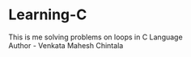 # Learning-C
This is me solving problems on loops in  C Language
<br>
Author - Venkata Mahesh Chintala
